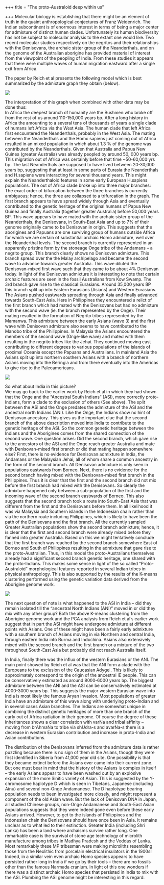 +++
title = "The proto-Australoid deep within us"

+++
Molecular biology is establishing that there might be an element of
truth in the quaint anthropological conjectures of Franz Weidenrich. The
Indian subcontinent is of enormous interest in terms of being a major
center for admixture of distinct human clades. Unfortunately its human
biodiversity has not be subject to molecular analysis to the extant one
would like. Two recent molecular studies respectively on the negritos
and their relationships with the Denisovans, the archaic sister group of
the Neanderthals, and on the genome of the Australian aborigine has
provided material of interest from the viewpoint of the peopling of
India. From these studies it appears that there were multiple waves of
human migration eastward after a single exit from Africa.

The paper by Reich et al presents the following model which is best
summarized by the admixture graph they obtain (below).

[![](https://lh3.googleusercontent.com/-fipSe0UN_m0/ToQWAheYgtI/AAAAAAAACOY/Y3OUP5weBio/s400/Negritos.jpg)](https://picasaweb.google.com/lh/photo/BNGxxLA_kwr13un8APiBGA?feat=embedwebsite)

The interpretation of this graph when combined with other data may be
done thus:  
In Africa the deepest branch of humanity are the Bushmen who broke off
from the rest of us around 110-150,000 years bp. After a long history in
Africa the amounting to a several tens of thousands of years a single
clade of humans left Africa via the West Asia. The human clade that left
Africa first encountered the Neanderthals, probably in the West Asia.
The mating between the Neanderthals and the Homo sapiens just coming out
of Africa resulted in an mixed population in which about 1.3 % of the
genome was contributed by the Neanderthals. Given that Australia and
Papua New Guinea (greater Australia) was already peopled by around 50,
000 years bp. This migration out of Africa was certainly before that
time \~50-60,000 yrs bp. The last Neanderthals are supposed to have
lived between 20-30,000 years bp, suggesting that at least in some parts
of Eurasia the Neanderthals and H.sapiens were interacting for several
thousand years. This might explain the Neanderthaloid features in some
early European H.sapiens populations. The out of Africa clade broke up
into three major branches: The exact order of bifurcation between the
three branches is currently ambiguous; hence, the three are collapsed to
a trifurcation in the graph. The first branch appears to have spread
widely through Asia and eventually contributed to the genetic heritage
of the original humans of Papua New Guinea and finally Australia
(together greater Australia) before 50,000 years BP. This wave appears
to have mated with the archaic sister group of the Neanderthals, the
Denisovans, in South-East Asia and up to 7% of their genome originally
came to be Denisovan in origin. This suggests that the aborigines and
Papuans are one surviving group of humans outside Africa for which we
are certain of substantial archaic Homo admixture, well over the
Neanderthal levels. The second branch is currently represented in an
apparently pristine form by the stoneage Onge tribe of the Andamans – a
negrito group. This branch clearly shows no Denisovan admixture. This
branch spread over the the Malay archipelago and became the second wave
to advance towards greater Australia. This wave diluted the
Denisovan-mixed first wave such that they came to be about 4% Denisovan
today. In light of the Denisovan admixture it is interesting to note
that certain archaic features are seen in the fossil Australians from
Kow Swamp. The 3rd branch gave rise to the classical Eurasians. Around
35,000 years BP this branch split up into Eastern Eurasians (Asians) and
Western Eurasians. The Asians pushed eastwards spreading through Asia
and finally advanced towards South-East Asia. Here in Philippines they
encountered a relict of the first branch which had mated with the
Denisovans but had no admixture with the second wave (ie. the branch
represented by the Onge). Their mating resulted in the formation of
Negrito tribes represented by the Mamanwa. This admixture between the
early Asians (wave 3) and the first wave with Denisovan admixture also
seems to have contributed to the Manobo tribe of the Philippines. In
Malaysia the Asians encountered the members of the second wave
(Onge-like wave) and mated with them resulting in the negrito tribes
like the Jehai. They continued moving east contributing to different
degrees to various populations of the islands of proximal Oceania except
the Papuans and Australians. In mainland Asia the Asians split up into
northern southern Asians with a branch of northern Asians moving into
the Beringia and from there eventually into the Americas to give rise to
the Paleoamericans.

[![](https://lh3.googleusercontent.com/-o0pbuX8pcqE/ToVk9BuVlJI/AAAAAAAACOg/owl6FDH1qQA/s400/Onge_ASI.jpg)](https://picasaweb.google.com/lh/photo/RaECEZCgkZzGhUuBOrso0A?feat=embedwebsite)

So what about India in this picture?  
We may go back to the earlier work by Reich et al in which they had
shown that the Onge and the “Ancestral South Indians” (ASI), more
correctly proto-Indians, form a clade to the exclusion of others (See
above). The split between the ASI and the Onge predates the admixture of
the ASI and the ancestral north Indians (ANI). Like the Onge, the
Indians show no hint of Denisovan ancestory. This gives us the important
clue that the second branch of the above description moved into India to
contribute to the genetic heritage of the ASI. So the common genetic
heritage between the Indians and the Aborigines comes from the shared
connection of the second wave. One question arises: Did the second
branch, which gave rise to the ancestors of the ASI and the Onge reach
greater Australia and mate with Denisovan-mixed first branch or did that
mating happen somewhere else? First, there is no evidence for Denisovan
admixture in India, the Andamans or the Malaysian Jehai, all of whom
share a common ancestry in the form of the second branch. All Denisovan
admixture is only seen in populations eastwards from Borneo. Next, there
is no evidence for the second branch having mixed with the
Denisovan-mixed first branch in the Philippines. Thus it is clear that
the first and the second branch did not mix before the first branch had
mixed with the Denisovans. So clearly the admixture happened only
between a sub-population of the first and the incoming wave of the
second branch eastwards of Borneo. This also suggests that the second
branch took a route into South-East Asia that was different from the
first and the Denisovans before them. In all likelihood it was via
Malaysia and Southern islands in the Indonesian chain rather than via
the northern route including Philippines, which is likely to have been
the path of the Denisovans and the first branch. All the currently
sampled Greater Australian populations show the second branch admixture;
hence, it is clear that the first and second branch were already mixed
before they fanned into greater Australia. Based on this we might
tentatively conclude that the first branch was reached by the second
branch somewhere East of Borneo and South of Philippines resulting in
the admixture that gave rise to the proto-Australian. Thus, in this
model the proto-Australians themselves already had a significant second
branch genetic heritage, one shared with the proto-Indians. This makes
some sense in light of the so called “Proto-Australoid” morphological
features reported in several Indian tribes in physical anthropology.
This is also supported by the results of the K-means clustering
performed using the genetic variation data derived from the Aborigine
genome work.

[![](https://lh5.googleusercontent.com/-6hWRzgG4puc/TodqCrCblZI/AAAAAAAACOo/zX2ZoZmAnF0/s800/Kmeans_populations.jpg)](https://picasaweb.google.com/lh/photo/Ed8pd1e6Dxp8470pwY4tsA?feat=embedwebsite)

The next question of note is what happened to the ASI in India – did
they remain isolated till the “ancestral North Indians (ANI)” moved in
or did they mix with any other group? Both the above K-means clustering
from the Aborigine genome work and the PCA analysis from Reich et al’s
earlier work suggest that in part the ASI might have undergone admixture
at different points with Asians. One of these might have been a fairly
early admixture with a southern branch of Asians moving in via Northern
and central India, through eastern India into Burma and Indochina.
Asians also extensively mixed with the second branch and the first
branch or a mixture of the two throughout South-East Asia but probably
did not reach Australia itself.

In India, finally there was the influx of the western Eurasians or the
ANI. The main point showed by Reich et al was that the ANI form a clade
with the Europeans to the exclusion of the Caucasian Adygei. This is
likely to approximately correspond to the origin of the ancestral IE
people. This can be conservatively estimated as around 8000-6000 years
bp. The biggest admixture between the ANI and the ASI can be
conservatively estimated at 4000-3000 years bp. This suggests the major
western Eurasian wave into India is most likely the famous Aryan
Invasion. Most populations of greater India have an admixture of this
wave along with underlying proto-Indian and in several cases Asian
branches. The Indians are somewhat unique in combining the distinct
genetic heritages of more than one branch of the early out of Africa
radiation in their genome. Of course the degree of these inheritances
shows a clear correlation with varNa and tribal affinity – moving from
brAhmaNa to tribe via shUdra-s and avarNa-s there is a decrease in
western Eurasian contribution and increase in proto-India and Asian
contributions.

The distribution of the Denisovans inferred from the admixture data is
rather puzzling because there is no sign of them in the Asians, though
they were first identified in Siberia from 41,000 year old site. One
possibility is that they became extinct before the Asians ever came into
their current zone. But one must bear in mind that the history of the
Asians is complex in itself – the early Asians appear to have been
washed out by an explosive expansion of the more Sinitic variety of
Asian. This is suggested by the Y-chromosome haplotype D which is seen
in Tibetans, Japanese (including Ainu) and several non-Onge Andamanese.
The D haplotype bearing population needs to been investigated more
closely, and might represent a component of the old Asian wave. But the
lack of Denisovan DNA in Japan, all studied Chinese groups, non-Onge
Andamanese and South-East Asian populations suggests that they were
indeed gone even before these early Asians arrived. However, to get to
the islands of Philippines and the Indonesian chain the Denisovans
should have once been in Asia. It remains unclear as to what led to
their extinction. Greater India (including Shri Lanka) has been a land
where archaisms survive rather long. One remarkable case is the survival
of stone age technology of microlith manufacture among tribes in Madhya
Pradesh and the Veddas of Lanka. Most remarkably these MP tribesman were
making microliths resembling those from the Neolithic from porcelain
electrical insulators in the 1900s\! Indeed, in a similar vein even
archaic Homo species appears to have persisted rather long in India if
we go by their tools – there are no fossils other than the famous
Narmada cranium. In light of this one wonders if there was a distinct
archaic Homo species that persisted in India to mix with the ASI.
Plumbing the ASI genome might be interesting in this regard.
